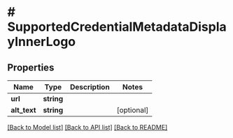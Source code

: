 # # SupportedCredentialMetadataDisplayInnerLogo

## Properties

| Name         | Type       | Description | Notes      |
| ------------ | ---------- | ----------- | ---------- |
| **url**      | **string** |             |
| **alt_text** | **string** |             | [optional] |

[[Back to Model list]](../../README.md#models) [[Back to API list]](../../README.md#endpoints) [[Back to README]](../../README.md)
